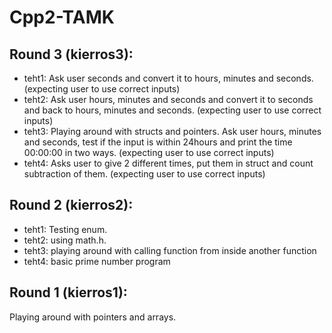 # Cpp2-TAMK

Round 3 (kierros3):
-------------------
- teht1: Ask user seconds and convert it to hours, minutes and seconds. (expecting user to use correct inputs)
- teht2: Ask user hours, minutes and seconds and convert it to seconds and back to hours, minutes and seconds. (expecting user to use correct inputs)
- teht3: Playing around with structs and pointers. Ask user hours, minutes and seconds, test if the input is within 24hours and print the time 00:00:00 in two ways. (expecting user to use correct inputs)
- teht4: Asks user to give 2 different times, put them in struct and count subtraction of them. (expecting user to use correct inputs)


Round 2 (kierros2):
------------------
- teht1: Testing enum.
- teht2: using math.h.
- teht3: playing around with calling function from inside another function
- teht4: basic prime number program


Round 1 (kierros1):
------------------
Playing around with pointers and arrays.
